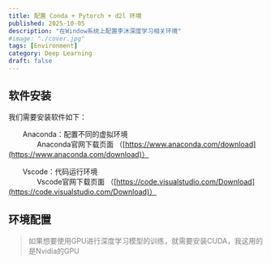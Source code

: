 ```yaml
---
title: 配置 Conda + Pytorch + d2l 环境
published: 2025-10-05
description: "在Window系统上配置李沐深度学习相关环境"
#image: "./cover.jpg"
tags: [Environment]
category: Deep Learning
draft: false
---
```



## 软件安装
我们需要安装软件如下：<br>

&emsp;&emsp;Anaconda：配置不同的虚拟环境<br>
&emsp;&emsp;&emsp;&emsp;Anaconda官网下载页面 （[https://www.anaconda.com/download](https://www.anaconda.com/download)）

&emsp;&emsp;Vscode：代码运行环境<br>
&emsp;&emsp;&emsp;&emsp;Vscode官网下载页面 （[https://code.visualstudio.com/Download](https://code.visualstudio.com/Download)）

## 环境配置

> <span style="color:gray;">如果想要使用GPU进行深度学习模型的训练，就需要安装CUDA，我这用的是Nvidia的GPU</span>

